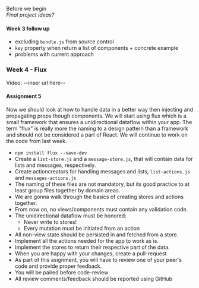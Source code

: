 Before we begin   
_Final project ideas?_

#### Week 3 follow up
* excluding `bundle.js` from source control
* `key` property when return a list of components + concrete example
* problems with current approach

### Week 4 - Flux
Video: --inser url here--

#### Assignment 5

Now we should look at how to handle data in a better way then injecting and propagating props though components. We will start using flux which is a small framework that ensures a unidirectional dataflow within your app. The term "flux" is really more the naming to a design pattern than a framework and should not be considered a part of React.
We will continue to work on the code from last week.

* `npm install flux --save-dev`
* Create a `list-store.js` and a `message-store.js`, that will contain data for lists and messages, respectively.
* Create actioncreators for handling messages and lists, `list-actions.js` and `messages-actions.js`
* The naming of these files are not mandatory, but its good practice to at least group files together by domain areas. 
* We are gonna walk through the basics of creating stores and actions together.
* From now on, no views/components must contain any validation code.
* The unidirectional dataflow must be honored:
  * Never write to stores!
  * Every mutation must be initiated from an action
* All non-view state should be persisted in and fetched from a store.
* Implement all the actions needed for the app to work as is.
* Implement the stores to return their respective part of the data.
* When you are happy with your changes, create a pull-request
* As part of this asignment, you will have to review one of your peer's code and provide proper feedback.
* You will be paired before code-review
* All review comments/feedback should be reported using GitHub 

